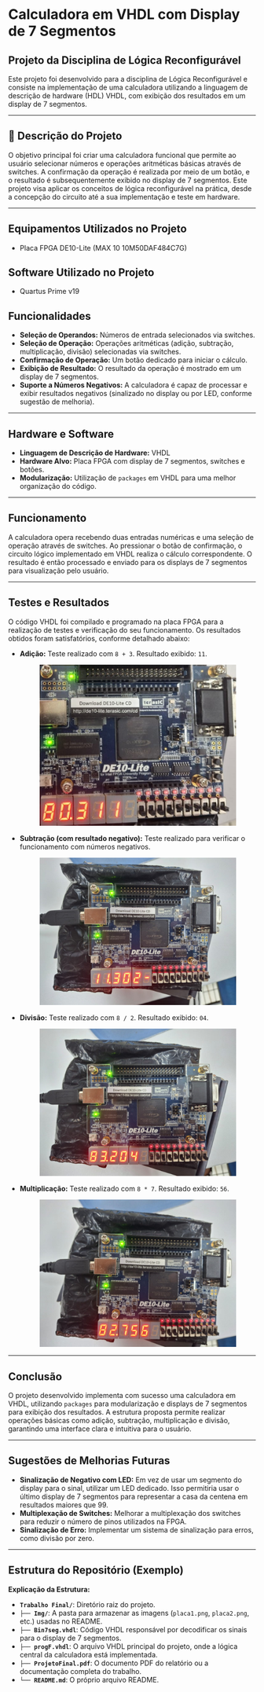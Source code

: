 # Calculadora em VHDL com Display de 7 Segmentos

## Projeto da Disciplina de Lógica Reconfigurável

Este projeto foi desenvolvido para a disciplina de Lógica Reconfigurável e consiste na implementação de uma calculadora utilizando a linguagem de descrição de hardware (HDL) VHDL, com exibição dos resultados em um display de 7 segmentos.

---

## 📝 Descrição do Projeto

O objetivo principal foi criar uma calculadora funcional que permite ao usuário selecionar números e operações aritméticas básicas através de switches. A confirmação da operação é realizada por meio de um botão, e o resultado é subsequentemente exibido no display de 7 segmentos. Este projeto visa aplicar os conceitos de lógica reconfigurável na prática, desde a concepção do circuito até a sua implementação e teste em hardware.

---

##  Equipamentos Utilizados no Projeto
* Placa FPGA DE10-Lite (MAX 10 10M50DAF484C7G)
## Software Utilizado no Projeto
* Quartus Prime v19
##  Funcionalidades

* **Seleção de Operandos:** Números de entrada selecionados via switches.
* **Seleção de Operação:** Operações aritméticas (adição, subtração, multiplicação, divisão) selecionadas via switches.
* **Confirmação de Operação:** Um botão dedicado para iniciar o cálculo.
* **Exibição de Resultado:** O resultado da operação é mostrado em um display de 7 segmentos.
* **Suporte a Números Negativos:** A calculadora é capaz de processar e exibir resultados negativos (sinalizado no display ou por LED, conforme sugestão de melhoria).

---

##  Hardware e Software

* **Linguagem de Descrição de Hardware:** VHDL
* **Hardware Alvo:** Placa FPGA com display de 7 segmentos, switches e botões.
* **Modularização:** Utilização de `packages` em VHDL para uma melhor organização do código.

---

##  Funcionamento

A calculadora opera recebendo duas entradas numéricas e uma seleção de operação através de switches. Ao pressionar o botão de confirmação, o circuito lógico implementado em VHDL realiza o cálculo correspondente. O resultado é então processado e enviado para os displays de 7 segmentos para visualização pelo usuário.

---

##  Testes e Resultados

O código VHDL foi compilado e programado na placa FPGA para a realização de testes e verificação do seu funcionamento. Os resultados obtidos foram satisfatórios, conforme detalhado abaixo:

* **Adição:** Teste realizado com `8 + 3`. Resultado exibido: `11`.
    <p align="center">
      <img src="Img/placa1.png" alt="Teste de soma na placa" width="400">
    </p>

* **Subtração (com resultado negativo):** Teste realizado para verificar o funcionamento com números negativos.
    <p align="center">
      <img src="Img/placa2.png" alt="Teste de sub na placa" width="400">
    </p>

* **Divisão:** Teste realizado com `8 / 2`. Resultado exibido: `04`.
    <p align="center">
      <img src="Img/placa3.png" alt="Teste de div na placa" width="400">
    </p>

* **Multiplicação:** Teste realizado com `8 * 7`. Resultado exibido: `56`.
    <p align="center">
      <img src="Img/placa4.png" alt="Teste de mult na placa" width="400">
    </p>

---

##  Conclusão

O projeto desenvolvido implementa com sucesso uma calculadora em VHDL, utilizando `packages` para modularização e displays de 7 segmentos para exibição dos resultados. A estrutura proposta permite realizar operações básicas como adição, subtração, multiplicação e divisão, garantindo uma interface clara e intuitiva para o usuário.

---

##  Sugestões de Melhorias Futuras

* **Sinalização de Negativo com LED:** Em vez de usar um segmento do display para o sinal, utilizar um LED dedicado. Isso permitiria usar o último display de 7 segmentos para representar a casa da centena em resultados maiores que 99.
* **Multiplexação de Switches:** Melhorar a multiplexação dos switches para reduzir o número de pinos utilizados na FPGA.
* **Sinalização de Erro:** Implementar um sistema de sinalização para erros, como divisão por zero.

---

##  Estrutura do Repositório (Exemplo)
**Explicação da Estrutura:**

* **`Trabalho Final/`**: Diretório raiz do  projeto.
* **`├── Img/`**: A pasta para armazenar as imagens (`placa1.png`, `placa2.png`, etc.) usadas no README.
* **`├── Bin7seg.vhdl`**: Código VHDL responsável por decodificar os sinais para o display de 7 segmentos.
* **`├── progF.vhdl`**: O arquivo VHDL principal do projeto, onde a lógica central da calculadora está implementada.
* **`├── ProjetoFinal.pdf`**: O documento PDF do relatório ou a documentação completa do trabalho.
* **`└── README.md`**: O próprio arquivo README.
